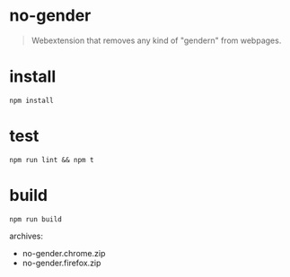 no-gender
=========

> Webextension that removes any kind of "gendern" from webpages.


# install

```shell
npm install
```


# test

```shell
npm run lint && npm t
```


# build

```shell
npm run build
```

archives:
- no-gender.chrome.zip
- no-gender.firefox.zip
